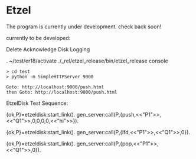 # Etzel

The program is currently under development. check back soon!

currently to be developed:

Delete
Acknowledge
Disk Logging

.  ~/test/er18/activate
 ./_rel/etzel_release/bin/etzel_release console


````
> cd test
> python -m SimpleHTTPServer 9000

Goto: http://localhost:9000/push.html 
then Goto: http://localhost:9000/push.html

````


EtzelDisk Test Sequence:

{ok,P}=etzeldisk:start_link().
gen_server:call(P,{push,<<"P1">>,<<"Q1">>,0,0,0,0,<<"hi">>}).


{ok,P}=etzeldisk:start_link().
gen_server:call(P,{lfd,<<"P1">>,<<"Q1">>,0}).


{ok,P}=etzeldisk:start_link().
gen_server:call(P,{pop,<<"P1">>,<<"Q1">>,0}).

````
